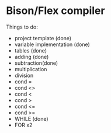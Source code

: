 # Bison/Flex compiler

Things to do:
  - project template (done)
  - variable implementation (done)
  - tables (done)
  - adding (done)
  - subtraction(done)
  - multiplication
  - division
  - cond =
  - cond <>
  - cond <
  - cond >
  - cond <=
  - cond >=
  - WHILE (done)
  - FOR x2
